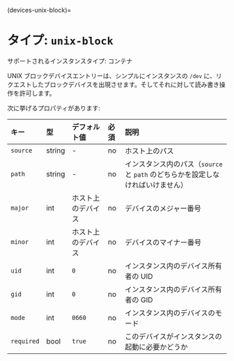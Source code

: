 (devices-unix-block)=
# タイプ: `unix-block`

サポートされるインスタンスタイプ: コンテナ

UNIX ブロックデバイスエントリーは、シンプルにインスタンスの `/dev` に、リクエストしたブロックデバイスを出現させます。そしてそれに対して読み書き操作を許可します。

次に挙げるプロパティがあります:

キー       | 型     | デフォルト値       | 必須 | 説明
:--        | :--    | :--                | :--  | :--
`source`   | string | -                  | no   | ホスト上のパス
`path`     | string | -                  | no   | インスタンス内のパス（`source` と `path` のどちらかを設定しなければいけません）
`major`    | int    | ホスト上のデバイス | no   | デバイスのメジャー番号
`minor`    | int    | ホスト上のデバイス | no   | デバイスのマイナー番号
`uid`      | int    | `0`                | no   | インスタンス内のデバイス所有者の UID
`gid`      | int    | `0`                | no   | インスタンス内のデバイス所有者の GID
`mode`     | int    | `0660`             | no   | インスタンス内のデバイスのモード
`required` | bool   | `true`             | no   | このデバイスがインスタンスの起動に必要かどうか
